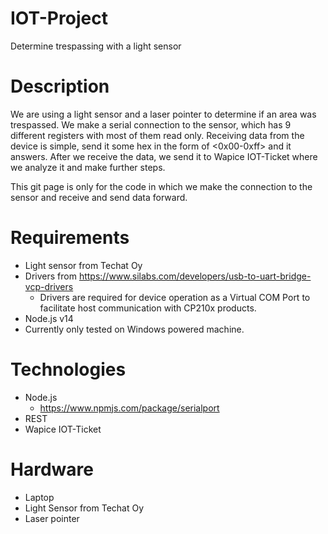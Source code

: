 # IOT-Project
Determine trespassing with a light sensor

# Description
We are using a light sensor and a laser pointer to determine if an area was trespassed. We make a serial connection to the sensor, which has 9 different registers with most of them read only. Receiving data from the device is simple, send it some hex in the form of <0x00-0xff> and it answers. After we receive the data, we send it to Wapice IOT-Ticket where we analyze it and make further steps.

This git page is only for the code in which we make the connection to the sensor and receive and send data forward.

# Requirements
- Light sensor from Techat Oy
- Drivers from https://www.silabs.com/developers/usb-to-uart-bridge-vcp-drivers
    - Drivers are required for device operation as a Virtual COM Port to facilitate host communication with CP210x products.
- Node.js v14
- Currently only tested on Windows powered machine.

# Technologies
- Node.js
    - https://www.npmjs.com/package/serialport
- REST
- Wapice IOT-Ticket

# Hardware
- Laptop
- Light Sensor from Techat Oy
- Laser pointer